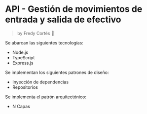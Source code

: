 # API - Gestión de movimientos de entrada y salida de efectivo

> by Fredy Cortés :metal:

Se abarcan las siguientes tecnologías:

* Node.js
* TypeScript
* Express.js

Se implementan los siguientes patrones de diseño:

* Inyección de dependencias
* Repositorios

Se implementa el patrón arquitectónico:

* N Capas